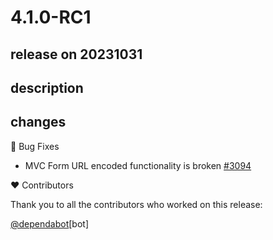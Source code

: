# 4.1.0-RC1

## release on 20231031

## description

## changes

🐞 Bug Fixes

* MVC Form URL encoded functionality is broken <a href="https://github.com/spring-cloud/spring-cloud-gateway/issues/3094" data-hovercard-type="issue" data-hovercard-url="/spring-cloud/spring-cloud-gateway/issues/3094/hovercard">#3094</a>

❤️ Contributors

Thank you to all the contributors who worked on this release:

<a class="user-mention notranslate" data-hovercard-type="organization" data-hovercard-url="/orgs/dependabot/hovercard" data-octo-click="hovercard-link-click" data-octo-dimensions="link_type:self" href="https://github.com/dependabot">@dependabot</a>[bot]

